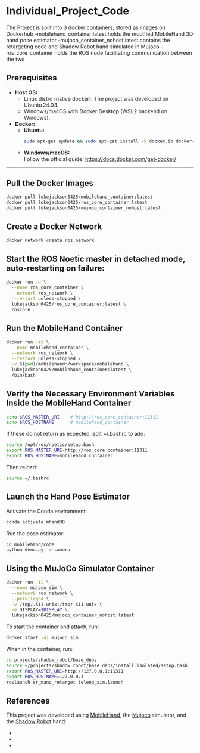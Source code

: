 # Individual_Project_Code

The Project is split into 3 docker containers, stored as images on Dockerhub
-mobilehand_container:latest holds the modified MobileHand 3D hand pose estimator
-mujoco_container_nohost:latest contains the retargeting code and Shadow Robot hand simulated in Mujoco
-ros_core_container holds the ROS node facilitating communication between the two

## Prerequisites
- **Host OS:**
  - Linux distro (native docker). The project was developed on Ubuntu 24.04.  
  - Windows/macOS with Docker Desktop (WSL2 backend on Windows).  
- **Docker:**  
  - **Ubuntu:**  
    ```bash
    sudo apt-get update && sudo apt-get install -y docker.io docker-compose
    ```  
  - **Windows/macOS:**  
    Follow the official guide: https://docs.docker.com/get-docker/
---

## Pull the Docker Images

```bash
docker pull lukejackson0425/mobilehand_container:latest
docker pull lukejackson0425/ros_core_container:latest
docker pull lukejackson0425/mujoco_container_nohost:latest
```
## Create a Docker Network

```bash
docker network create ros_network
```

## Start the ROS Noetic master in detached mode, auto‑restarting on failure:

```bash
docker run -d \
  --name ros_core_container \
  --network ros_network \
  --restart unless-stopped \
  lukejackson0425/ros_core_container:latest \
  roscore
```

## Run the MobileHand Container

```bash
docker run -it \
  --name mobilehand_container \
  --network ros_network \
  --restart unless-stopped \
  -v $(pwd)/mobilehand:/workspace/mobilehand \
  lukejackson0425/mobilehand_container:latest \
  /bin/bash
```

## Verify the Necessary Environment Variables Inside the MobileHand Container
```bash
echo $ROS_MASTER_URI    # http://ros_core_container:11311
echo $ROS_HOSTNAME      # mobilehand_container
```

If these do not return as expected, edit ~/.bashrc to add:
```bash
source /opt/ros/noetic/setup.bash
export ROS_MASTER_URI=http://ros_core_container:11311
export ROS_HOSTNAME=mobilehand_container
```

Then reload:
```bash
source ~/.bashrc
```

## Launch the Hand Pose Estimator
Activate the Conda environment:
```bash
conda activate mhand38
```

Run the pose estimator:
```bash
cd mobilehand/code
python demo.py -m camera
```

## Using the MuJoCo Simulator Container

```bash
docker run -it \
  --name mujoco_sim \
  --network ros_network \
  --privileged \
  -v /tmp/.X11-unix:/tmp/.X11-unix \
  -e DISPLAY=$DISPLAY \
  lukejackson0425/mujoco_container_nohost:latest
```

To start the container and attach, run:
```bash
docker start -ai mujoco_sim
```

When in the container, run:
```bash
cd projects/shadow_robot/base_deps
source ~/projects/shadow_robot/base_deps/install_isolated/setup.bash
export ROS_MASTER_URI=http://127.0.0.1:11311
export ROS_HOSTNAME=127.0.0.1
roslaunch sr_mano_retarget teleop_sim.launch
```


## References

This project was developed using [MobileHand][mobilehand], the [Mujoco] simulator, and the [Shadow Robot] hand:

- [mobilehand]: https://github.com/gmntu/mobilehand

- [MuJoCo]: https://mujoco.org/

- [Shadow Robot]: https://en.wikipedia.org/wiki/Shadow_Hand 
 


  
